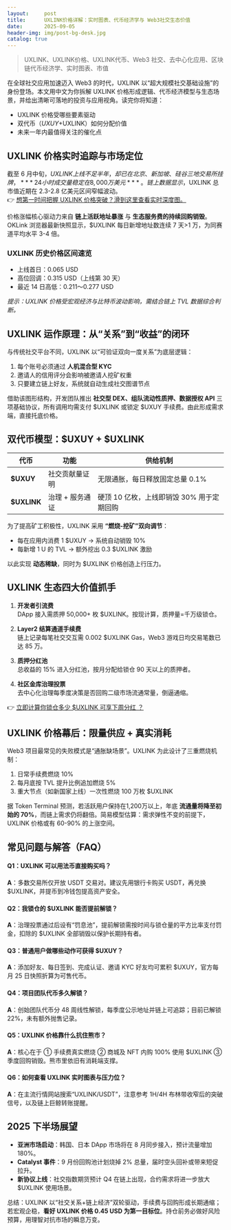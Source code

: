 ```yaml
---
layout:     post
title:      UXLINK价格详解：实时图表、代币经济学与 Web3社交生态价值
date:       2025-09-05
header-img: img/post-bg-desk.jpg
catalog: true
---
```


> UXLINK、UXLINK价格、UXLINK代币、Web3 社交、去中心化应用、区块链代币经济学、实时图表、市值

在全球社交应用加速迈入 Web3 的时代，UXLINK 以“超大规模社交基础设施”的身份登场。本文用中文为你拆解 UXLINK 价格形成逻辑、代币经济模型与生态场景，并给出清晰可落地的投资与应用视角。读完你将知道：  
- UXLINK 价格受哪些要素驱动  
- 双代币（$UXUY+$UXLINK）如何分配价值  
- 未来一年内最值得关注的催化点  

## UXLINK 价格实时追踪与市场定位

截至 6 月中旬，$UXLINK 上线不足半年，却已在北京、新加坡、硅谷三地交易所挂牌，***24 小时成交量稳定在 8,000 万美元***。链上数据显示，$UXLINK 总市值近期在 2.3-2.8 亿美元区间窄幅波动。  
👉 [想第一时间把握 UXLINK 价格突破？滑到这里查看实时深度图。](https://okxdog.com/)

价格涨幅核心驱动力来自 **链上活跃地址暴涨** 与 **生态服务费的持续回购销毁**。OKLink 浏览器最新快照显示，$UXLINK 每日新增地址数连续 7 天>1 万，为同赛道平均水平 3-4 倍。

### UXLINK 历史价格区间速览
- 上线首日：0.065 USD  
- 高位回调：0.315 USD（上线第 30 天）  
- 最近 14 日高低：0.211～0.277 USD  

*提示：UXLINK 价格受宏观经济与比特币波动影响，需结合链上 TVL 数据综合判断。*

## UXLINK 运作原理：从“关系”到“收益”的闭环

与传统社交平台不同，UXLINK 以“可验证双向一度关系”为底层逻辑：  
1. 每个账号必须通过 **人机混合型 KYC**  
2. 邀请人的信用评分会影响被邀请人挖矿权重  
3. 只要建立链上好友，系统就自动生成社交图谱节点

借助该图形结构，开发团队推出 **社交型 DEX、组队流动性质押、数据授权 API** 三项基础协议，所有调用均需支付 $UXLINK 或锁定 $UXUY 手续费。由此形成需求端，直接托底价格。

## 双代币模型：$UXUY + $UXLINK

| 代币 | 功能 | 供给机制 |
|---|---|---|
| **$UXUY** | 社交贡献量证明 | 无限通胀，每日释放固定总量 0.1% |
| **$UXLINK** | 治理 + 服务通证 | 硬顶 10 亿枚，上线即销毁 30% 用于定期回购 |

为了提高矿工积极性，UXLINK 采用 **“燃烧-挖矿”双向调节**：  
- 每在应用内消费 1 $UXUY → 系统自动销毁 10%  
- 每新增 1 U 的 TVL → 额外挖出 0.3 $UXLINK 激励  

以此实现 **动态稀缺**，同时为 $UXLINK 价格创造上行压力。

## UXLINK 生态四大价值抓手

1. **开发者引流费**  
   DApp 接入需质押 50,000+ 枚 $UXLINK。按现计算，质押量=千万级锁仓。

2. **Layer2 结算通道手续费**  
   链上记录每笔社交交互需 0.002 $UXLINK Gas，Web3 游戏日均交易笔数已达 85 万。

3. **质押分红池**  
   总收益的 15% 进入分红池，按月分配给锁仓 90 天以上的质押者。

4. **社区金库治理投票**  
   去中心化治理每季度决策是否回购二级市场流通常量，倒逼通缩。

👉 [立即计算你锁仓多少 $UXLINK 可享下周分红 ？](https://okxdog.com/)

## UXLINK 价格幕后：限量供应 + 真实消耗

Web3 项目最常见的失败模式是“通胀缺场景”。UXLINK 为此设计了三重燃烧机制：

1. 日常手续费燃烧 10%  
2. 每月底按 TVL 提升比例追加燃烧 5%  
3. 重大节点（如新国家上线）一次性燃烧 100 万枚 $UXLINK  

据 Token Terminal 预测，若活跃用户保持在1,200万以上，年底 **流通量将降至初始的 70%**，而链上需求仍将翻倍。简易模型估算：需求弹性不变的前提下，UXLINK 价格或有 60-90% 的上涨空间。

## 常见问题与解答（FAQ）

#### Q1：UXLINK 可以用法币直接购买吗？
**A**：多数交易所仅开放 USDT 交易对。建议先用银行卡购买 USDT，再兑换 $UXLINK，并提币到冷钱包提高资产安全。

#### Q2：我锁仓的 $UXLINK 能否提前解锁？
**A**：治理投票通过后设有“罚息池”，提前解锁需按时间与锁仓量的平方比率支付罚金，扣除的 $UXLINK 全部销毁以保护长期持有者。

#### Q3：普通用户做哪些动作可获得 $UXUY？
**A**：添加好友、每日签到、完成认证、邀请 KYC 好友均可累积 $UXUY，官方每月 25 日快照折算为可售代币。

#### Q4：项目团队代币多久解锁？
**A**：创始团队代币分 48 周线性解锁，每季度公示地址并链上可追踪；目前已解锁 22%，未有额外抛售记录。

#### Q5：UXLINK 价格靠什么抗住熊市？
**A**：核心在于 ① 手续费真实燃烧 ② 商城及 NFT 内购 100% 使用 $UXLINK ③ 季度回购销毁。熊市里依旧有消耗端支撑。

#### Q6：如何查看 UXLINK 实时图表与压力位？
**A**：在主流行情网站搜索“UXLINK/USDT”，注意参考 1H/4H 布林带收窄后的突破信号，以及链上巨鲸转账提醒。

## 2025 下半场展望

- **亚洲市场启动**：韩国、日本 DApp 市场将在 8 月同步接入，预计流量增加 180%。  
- **Catalyst 事件**：9 月份回购池计划烧掉 2% 总量，届时空头回补或带来短促拉升。  
- **新协议上线**：社交指数期货预计 Q4 在链上出现，合约需求将进一步放大 $UXLINK 使用场景。

总结：UXLINK 以“社交关系+链上经济”双轮驱动，手续费与回购形成长期通缩；若宏观企稳，**看好 UXLINK 价格 0.45 USD 为第一目标位**。持仓前务必做好风险预算，用理智对抗市场的瞬息万变。